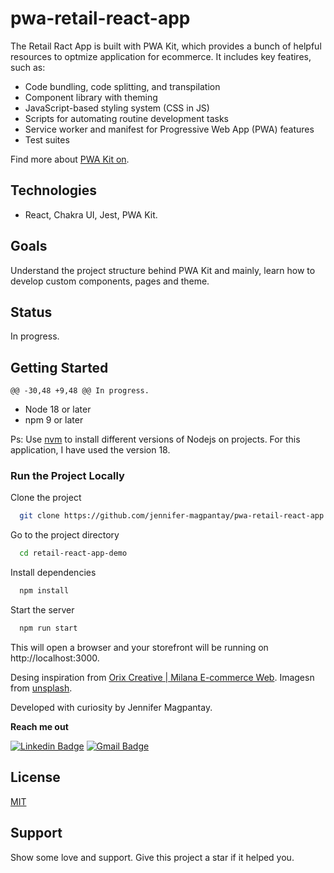 # pwa-retail-react-app

The Retail Ract App is built with PWA Kit, which provides a bunch of helpful resources to optmize application for ecommerce. It includes key featires, such as:

-   Code bundling, code splitting, and transpilation
-   Component library with theming
-   JavaScript-based styling system (CSS in JS)
-   Scripts for automating routine development tasks
-   Service worker and manifest for Progressive Web App (PWA) features
-   Test suites

Find more about [PWA Kit on](https://github.com/SalesforceCommerceCloud/pwa-kit).

## Technologies

-   React, Chakra UI, Jest, PWA Kit.

## Goals

Understand the project structure behind PWA Kit and mainly, learn how to develop custom components, pages and theme.

## Status

In progress.

## Getting Started

	@@ -30,48 +9,48 @@ In progress.
-   Node 18 or later
-   npm 9 or later

Ps: Use [nvm](https://github.com/nvm-sh/nvm) to install different versions of Nodejs on projects. For this application, I have used the version 18.

### Run the Project Locally

Clone the project

```bash
  git clone https://github.com/jennifer-magpantay/pwa-retail-react-app.git
```

Go to the project directory

```bash
  cd retail-react-app-demo
```

Install dependencies

```bash
  npm install
```

Start the server

```bash
  npm run start
```

This will open a browser and your storefront will be running on http://localhost:3000.

Desing inspiration from [Orix Creative | Milana E-commerce Web](https://dribbble.com/shots/18214786-Milana-E-commerce-Web). Imagesn from [unsplash](https://unsplash.com).

Developed with curiosity by Jennifer Magpantay.

**Reach me out**

[![Linkedin Badge](https://img.shields.io/badge/-Jennifer-blue?style=flat-square&logo=Linkedin&logoColor=white&link=https://www.linkedin.com/in/jennifermagpantay/)](https://www.linkedin.com/in/jennifermagpantay/) [![Gmail Badge](https://img.shields.io/badge/-jennifer.magpantay@gmail.com-c14438?style=flat-square&logo=Gmail&logoColor=white&link=mailto:jennifer.magpantay@gmail.com)](mailto:jennifer.magpantay@gmail.com)

## License

[MIT](https://choosealicense.com/licenses/mit/)

## Support

Show some love and support. Give this project a star if it helped you.

